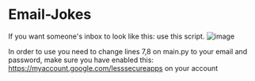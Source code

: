 ﻿# Email-Jokes
If you want someone's inbox to look like this: use this script.
![image](https://user-images.githubusercontent.com/58900797/130658884-1720c8bc-172e-41e5-9e09-c7547604f93e.png)

In order to use you need to change lines 7,8 on main.py to your email and password,
make sure you have enabled this: https://myaccount.google.com/lesssecureapps on your account
